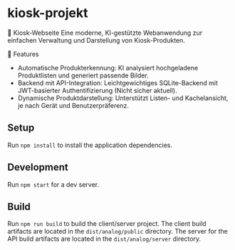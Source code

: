 # kiosk-projekt

🏪 Kiosk-Webseite
Eine moderne, KI-gestützte Webanwendung zur einfachen Verwaltung und Darstellung von Kiosk-Produkten.

🚀 Features
- Automatische Produkterkennung: KI analysiert hochgeladene Produktlisten und generiert passende Bilder.
- Backend mit API-Integration: Leichtgewichtiges SQLite-Backend mit JWT-basierter Authentifizierung (Nicht sicher aktuell).
- Dynamische Produktdarstellung: Unterstützt Listen- und Kachelansicht, je nach Gerät und Benutzerpräferenz.

## Setup

Run `npm install` to install the application dependencies.

## Development

Run `npm start` for a dev server. 

## Build

Run `npm run build` to build the client/server project. The client build artifacts are located in the `dist/analog/public` directory. The server for the API build artifacts are located in the `dist/analog/server` directory.
